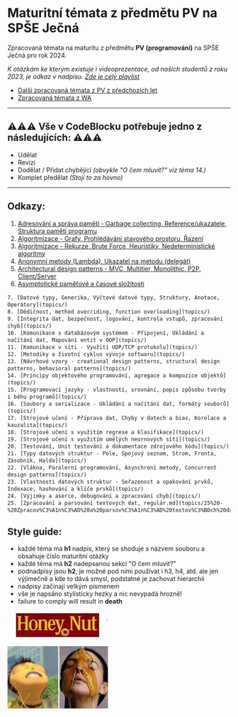 # Maturitní témata z předmětu PV na SPŠE Ječná
Zpracovaná témata na maturitu z předmětu **PV (programování)** na SPŠE Ječná pro rok 2024.

*K otázkám ke kterým existuje i videoprezentace, od našich studentů z roku 2023, je odkaz v nadpisu. [Zde je celý playlist](https://youtube.com/playlist?list=PLmW7bUCTvOeTSag9ZZBYXdHs_iEwB4OHM&si=VJGSQ_oeUkB861Yr)*
- [Další zpracovaná témata z PV z předchozích let](https://github.com/AntoninKadrmas/MaturitaJecna)
- [Zpracovaná témata z WA](https://github.com/oschl-git/jecna-wa-maturita)

---
## ⚠️⚠️⚠️ Vše v CodeBlocku potřebuje jedno z následujících: ⚠️⚠️⚠️
- Udělat
- Revizi
- Dodělat / Přidat chybějící _(obvykle "O čem mluvit?" viz téma 14.)_
- Komplet předělat _(Stojí to za hovno)_
---

## Odkazy:
1. [Adresování a správa paměti - Garbage collecting, Reference/ukazatele, Struktura paměti programu](topics/01%20-%20Adresování%20a%20správa%20paměti%20-%20Garbage%20collecting,%20Reference%20a%20Ukazatele,%20Struktura%20paměti%20programu.md)
2. [Algoritmizace - Grafy, Prohlédávání stavového prostoru, Řazení](topics/02%20-%20Algoritmizace%20-%20Grafy,%20Prohlédávání%20stavového%20prostoru,%20Řazení.md)
3. [Algoritmizace - Rekurze, Brute Force, Heuristiky, Nedeterministické algoritmy](topics/03%20-%20Algoritmizace%20-%20Rekurze,%20Brute%20Force,%20Heuristiky,%20Nedeterministické%20algoritmy.md)
4. [Anonymní metody (Lambda), Ukazatel na metodu (delegát)](topics/04%20-%20Anonymní%20metody%20(Lambda),%20Ukazatel%20na%20metodu%20(delegát).md)
5. [Architectural design patterns - MVC, Multitier, Monolithic, P2P, Client/Server](topics/05%20-%20Architectural%20design%20patterns%20-%20MVC,%20MultiTier,%20Monolithic,%20P2P,%20Client%20x%20Server.md)
6. [Asymptotické paměťové a časové složitosti](topics/06%20-%20Asymptotické%20paměťové%20a%20časové%20složitosti.md)
```
7. [Datové typy, Generika, Výčtové datové typy, Struktury, Anotace, Operátory](topics/)
8. [Dědičnost, method overriding, function overloading](topics/)
9. [Integrita dat, bezpečnost, logování, kontrola vstupů, zpracování chyb](topics/)
10. [Komunikace s databázovým systémem - Připojení, Ukládání a načítání dat, Mapování entit v OOP](topics/)
11. [Komunikace v síti - Využití UDP/TCP protokolu](topics/)
12. [Metodiky a životní cyklus vývoje softwaru](topics/)
13. [Návrhové vzory - creational design patterns, structural design patterns, behavioral patterns](topics/)
14. [Principy objektového programování, agregace a kompozice objektů](topics/)
15. [Programovací jazyky - vlastnosti, srovnání, popis způsobu tvorby i běhu programů](topics/)
16. [Soubory a serializace - Ukládání a načítání dat, formáty souborů](topics/)
17. [Strojové učení - Příprava dat, Chyby v datech a bias, Korelace a kauzalita](topics/)
18. [Strojové učení s využitím regrese a klasifikace](topics/)
19. [Strojové učení s využitím umělých neornových sítí](topics/)
20. [Testování, Unit testování a dokumentace zdrojového kódu](topics/)
21. [Typy datových struktur - Pole, Spojový seznam, Strom, Fronta, Zásobník, Halda](topics/)
22. [Vlákna, Paralerní programování, Asynchroní metody, Concurrent design patterns](topics/)
23. [Vlastnosti datových struktur - Seřazenost a opakování prvků, Indexace, hashování a klíče prvků](topics/)
24. [Výjimky a aserce, debugování a zpracování chyb](topics/)
25. [Zpracování a parsování textových dat, regulár.md](topics/25%20-%20Zpracov%C3%A1n%C3%AD%20a%20parsov%C3%A1n%C3%AD%20textov%C3%BDch%20dat%2C%20regul%C3%A1r.md)
```
## Style guide:
- každé téma má **h1** nadpis, který se shoduje s názvem souboru a obsahuje číslo maturitní otázky
- každé téma má **h2** nadepsanou sekci "O čem mluvit?"
- podnadpisy jsou **h2**, je možné pod nimi používat i h3, h4, atd. ale jen výjimečně a kde to dává smysl, podstatné je zachovat hierarchii
- nadpisy začínají velkým písmenem
- vše je napsáno stylisticky hezky a nic nevypadá hrozně!
- failure to comply will result in **death** 

![Logo](logo.jpg)
